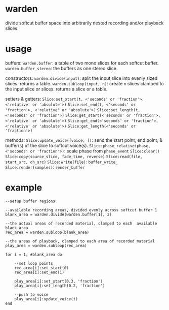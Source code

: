 # warden

divide softcut buffer space into arbitrarily nested recording and/or playback slices.

# usage

buffers:
`warden.buffer`: a table of two mono slices for each softcut buffer.
`warden.buffer_stereo`: the buffers as one stereo slice.

constructors:
`warden.divide(input)`: split the input slice into evenly sized slices. returns a table.
`warden.subloop(input, n)`: create `n` slices clamped to the input slice or slices. returns a slice or a table.

setters & getters:
`Slice:set_start(t, <'seconds' or 'fraction'>, <'relative' or 'absolute'>)` 
`Slice:set_end(t, <'seconds' or 'fraction'>, <'relative' or 'absolute'>)` 
`Slice:set_length(t, <'seconds' or 'fraction'>)` 
`Slice:get_start(<'seconds' or 'fraction'>, <'relative' or 'absolute'>)` 
`Slice:get_end(<'seconds' or 'fraction'>, <'relative' or 'absolute'>)` 
`Slice:get_length(<'seconds' or 'fraction'>)`

methods:
`Slice:update_voice([voice, ])`: send the start point, end point, & buffer(s) of the slice to softcut voice(s).
`Slice:phase_relative(phase, <'seconds' or 'fraction'>)`: scale phase from `phase_event`
`Slice:clear()`
`Slice:copy(source_slice, fade_time, reverse)`
`Slice:read(file, start_src, ch_src)`
`Slice:write(file)`: `buffer_write_`
`Slice:render(samples)`: `render_buffer`

# example
```
--setup buffer regions

--available recording areas, divided evenly across softcut buffer 1
blank_area = warden.divide(warden.buffer[1], 2)

--the actual areas of recorded material, clamped to each  available blank area
rec_area = warden.subloop(blank_area)

--the areas of playback, clamped to each area of recorded material
play_area = warden.subloop(rec_area)

for i = 1, #blank_area do

    --set loop points
    rec_area[i]:set_start(0)
    rec_area[i]:set_end(1)

    play_area[i]:set_start(0.3, 'fraction')
    play_area[i]:set_length(0.2, 'fraction')
    
    --push to voice
    play_area[i]:update_voice(i)
end
```

